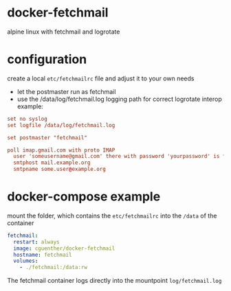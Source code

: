 # docker-fetchmail
alpine linux with fetchmail and logrotate

# configuration
create a local `etc/fetchmailrc` file and adjust it to your own needs
 - let the postmaster run as fetchmail
 - use the /data/log/fetchmail.log logging path for correct logrotate interop
example:
```conf
set no syslog
set logfile /data/log/fetchmail.log

set postmaster "fetchmail"

poll imap.gmail.com with proto IMAP
  user 'someusername@gmail.com' there with password 'yourpassword' is fetchmail here options ssl
  smtphost mail.example.org
  smtpname some.user@example.org
```

# docker-compose example
mount the folder, which contains the `etc/fetchmailrc` into the `/data` of the container
```yml
fetchmail:
  restart: always
  image: cguenther/docker-fetchmail
  hostname: fetchmail
  volumes:
    - ./fetchmail:/data:rw
```
The fetchmail container logs directly into the mountpoint `log/fetchmail.log`
